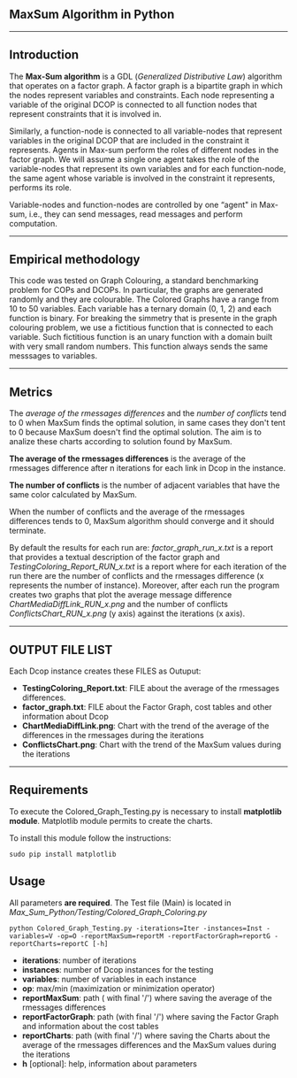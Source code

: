 ﻿## MaxSum Algorithm in Python ##

----------


## Introduction ##

The **Max-Sum algorithm** is a GDL (_Generalized Distributive Law_) algorithm that operates on a factor graph. A factor graph is a bipartite graph in which the nodes represent variables and constraints. Each node representing a variable of the original DCOP is connected to all function nodes that represent constraints that it is involved in.

Similarly, a function-node is connected to all variable-nodes that represent variables in the original DCOP that are included in the constraint it represents. Agents in Max-sum perform the roles of different nodes in the factor graph. We will assume a single one agent takes the role of the variable-nodes that represent its own variables and for each function-node, the same agent whose variable is involved in the constraint it represents, performs its role. 

Variable-nodes and function-nodes are controlled by one “agent" in Max-sum, i.e., they can send messages, read messages and perform computation.

----------------
## Empirical methodology ##

This code was tested on Graph Colouring, a standard benchmarking problem for COPs and DCOPs. In particular, the graphs are generated randomly and they are colourable. The Colored Graphs have a range from 10 to 50 variables. Each variable has a ternary domain (0, 1, 2) and each function is binary. For breaking the simmetry that is presente in the graph colouring problem, we use a fictitious function that is connected to each variable. Such fictitious function is an unary function with a domain built with very small random numbers. This function always sends the same messsages to variables. 

----------
## Metrics ##

The _average of the rmessages differences_ and the _number of conflicts_ tend to 0 when MaxSum finds the optimal solution, in same cases they don't tent to 0 because MaxSum doesn't find the optimal solution. The aim is to analize these charts according to solution found by MaxSum.

**The average of the rmessages differences** is the average of the rmessages difference after n iterations for each link in Dcop in the instance.

**The number of conflicts** is the number of adjacent variables that have the same color calculated by MaxSum.

When the number of conflicts and the average of the rmessages differences tends to 0, MaxSum algorithm should converge and it should terminate.

By default the results for each run are: _factor_graph_run_x.txt_ is a report that provides a textual description of the factor graph and _TestingColoring_Report_RUN_x.txt_ is a report where for each iteration of the run there are the number of conflicts and the rmessages difference (x represents the number of instance). Moreover, after each run the program creates two graphs that plot the average message difference _ChartMediaDiffLink_RUN_x.png_ and the number of conflicts _ConflictsChart_RUN_x.png_ (y axis) against the iterations (x axis). 

----------

## OUTPUT FILE LIST ##
Each Dcop instance creates these FILES as Outuput:

 - **TestingColoring_Report.txt**:  FILE about the average of the rmessages differences. 
 - **factor_graph.txt**:  FILE about the Factor Graph, cost tables and other information about Dcop
 - **ChartMediaDiffLink.png**:  Chart with the trend of the average of the differences in the rmessages during the iterations 
 - **ConflictsChart.png**:  Chart with the trend of the MaxSum values during the iterations 

----------

## Requirements ##
To execute the Colored_Graph_Testing.py is necessary to install **matplotlib module**.
Matplotlib module permits to create the charts.

To install this module follow the instructions:
```
sudo pip install matplotlib
```

## Usage ##

All parameters **are required**. The Test file (Main) is located in _Max_Sum_Python/Testing/Colored_Graph_Coloring.py_
```
python Colored_Graph_Testing.py -iterations=Iter -instances=Inst -variables=V -op=O -reportMaxSum=reportM -reportFactorGraph=reportG -reportCharts=reportC [-h]
```

 - **iterations**: number of iterations
 - **instances**: number of Dcop instances for the testing
 -  **variables**: number of variables in each instance
 -  **op**: max/min (maximization or minimization operator) 
 -  **reportMaxSum**: path ( with final '/')  where saving the average of the rmessages differences
 -  **reportFactorGraph**: path (with final '/') where saving the Factor Graph and information about the cost tables 
 -  **reportCharts**: path (with final '/') where saving the Charts about the average of the rmessages differences and  the MaxSum values during the iterations 
 - **h** [optional]: help, information about parameters

